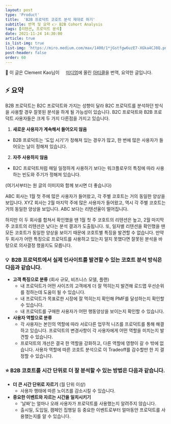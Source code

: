 ```yaml
---
layout: post
type: 'Product'
title:  'B2B 프로덕트 코호트 분석 제대로 하기'
subtitle: 번역 및 요약 👉 B2B Cohort Analysis
tags: [리텐션, 프로덕트 분석]
date: 2021-11-24 14:30:00
article: true
is_list-img: true
list-img: 'https://miro.medium.com/max/1400/1*jGstfgw6uzE7-XGka4CJ8Q.png'
post-header: false
order: 60
---
```


<p class="text-gray">
 🔗 이 글은 Clement Kao님이 <a href='https://medium.com/product-manager-hq/' target='blank' rel='nofollow' id='outlink1' onclick='clickedOutlink(outlink1)'><img src='https://www.google.com/s2/favicons?sz=64&domain=https://medium.com/' style='display:inline; height: 1em; position: relative; bottom: -2px; margin-right: 2px;'>미디엄</a>에 올린 <a href='https://medium.com/product-manager-hq/b2b-cohort-analysis-cf85a13520c6' target='blank' rel='nofollow' id='outlink2' onclick='clickedOutlink(outlink2)'>아티클</a>을 번역, 요약한 글입니다.
</p>

## ⚡️ 요약

B2B 프로덕트는 B2C 프로덕트와 가지는 성향이 달라 B2C 프로덕트를 분석하던 방식을 사용할 경우 잘못된 분석을 하게 될 가능성이 있습니다. B2C 프로덕트와 B2B 프로덕트 사용자들은 크게 두 가지 다른점을 가지고 있습니다.

1. **새로운 사용자가 계속해서 들어오지 않음**
  - B2B 프로덕트는 '도입 시기'가 정해져 있는 경우가 많고, 한 번에 많은 사용자가 들어오는 날이 정해져 있습니다.

2. **자주 사용하지 않음**
  - B2C 프로덕트처럼 매일 일정하게 사용하기 보다는 워크플로우의 특징에 따라 사용하는 빈도와 주기가 정해져 있습니다.

<p class="text-gray">(여기서부터는 원 글의 이미지와 함께 보시면 더 좋습니다)</p>

ABC 회사는 1월 첫 주에 많은 사용자가 들어왔고, 각 주별 코호트는 거의 동일한 양상을 보입니다.
XYZ 회사는 2월 마지막 주에 많은 사용자가 들어왔고, 역시 각 주별 코호트는 거의 동일한 양상을 보입니다. ABC 보다는 리텐션율이 떨어집니다.

하지만 이 두 회사를 합쳐서 확인했을 땐 1월 첫 주 코호트의 리텐션은 높고, 2월 마지막 주 코호트의 리텐션은 낮다는 분석 결과가 도출됩니다. 또, 일자별 리텐션을 확인했을 땐 모든 코호트가 동일한 양상을 보이기 때문에 코호트별 특징을 발견할 수 없습니다. 만약 두 회사가 어떤 특징으로 프로덕트를 사용하고 있는지 알지 못했다면 잘못된 분석을 바탕으로 의사결정 했을지도 모릅니다.

### 💡  B2B 프로덕트에서 실제 인사이트를 발견할 수 있는 코호트 분석 방식은 다음과 같습니다.

* **고객 특징으로 분류** (회사 규모, 비즈니스 모델, 플랜)
  - 내 프로덕트가 어떤 사이즈의 고객에게 더 잘 먹히는지 발견해 로드맵 우선순위를 정하는데 도움이 될 수 있습니다.
  - 내 프로덕트가 목표로한 시장에 잘 먹히는지 확인해 PMF를 달성하는지 확인할 수 있습니다.
  - 내 프로덕트를 구매한 사용자가 어떤 행동양상을 보이는지 확인할 수 있습니다.
* **사용자 역할으로 분류**
  - 각 사용자는 본인의 역할에 따라 서로다른 업무적 니즈를 프로덕트를 통해 해결하고 있습니다. 프로덕트의 변경사항이 각 사용자에게 어떤 역할을 미치는지 발견할 수 있습니다.
  - 프로덕트의 개선은 결국 한 역할을 강화하고, 다른 역할에 영향이 갈 수 밖에 없습니다. 사용자 역할에 따른 코호트 분석으로 이 Tradeoff를 감수할만 한 지 결정할 수 있습니다.

### ⭐️  B2B 코호트를 시간 단위로 더 잘 분석할 수 있는 방법은 다음과 같습니다.
* **더 큰 시간 단위로 자르기** (월 단위 이상)
  - 사용자 행태에 따른 노이즈를 감소시킬 수 있습니다.
* **중요한 이벤트와 자르는 시간을 일치시키기**
  - '날짜'는 얼마나 오래 사용자가 프로덕트를 사용했는지 알려주지 않습니다.
  - 출시일, 도입일, 캠페인 집행일 등 중요한 이벤트로부터 얼마동안 프로덕트를 사용했는지를 알 수 있습니다.